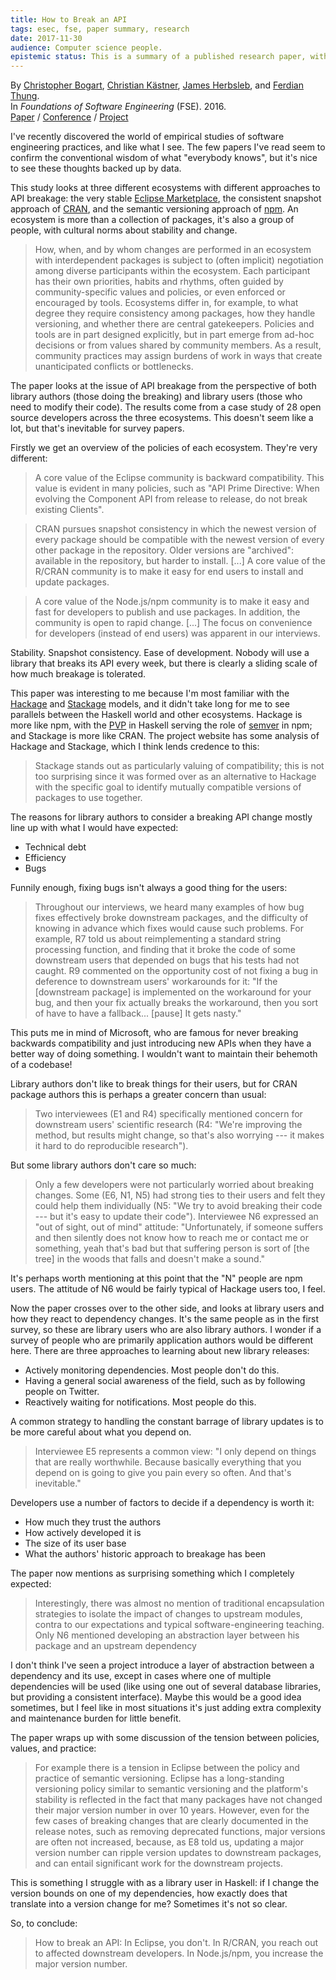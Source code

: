 ```yaml
---
title: How to Break an API
tags: esec, fse, paper summary, research
date: 2017-11-30
audience: Computer science people.
epistemic status: This is a summary of a published research paper, with some of my own opinions sprinkled throughout.
---
```


By [Christopher Bogart][a1], [Christian Kästner][a2], [James Herbsleb][a3], and [Ferdian Thung][a4].<br>
In *Foundations of Software Engineering* (FSE). 2016.<br>
[Paper][m1] / [Conference][m2] / [Project][m3]

I've recently discovered the world of empirical studies of software
engineering practices, and like what I see.  The few papers I've read
seem to confirm the conventional wisdom of what "everybody knows", but
it's nice to see these thoughts backed up by data.

This study looks at three different ecosystems with different
approaches to API breakage: the very stable [Eclipse Marketplace][1],
the consistent snapshot approach of [CRAN][2], and the semantic
versioning approach of [npm][3].  An ecosystem is more than a
collection of packages, it's also a group of people, with cultural
norms about stability and change.

> How, when, and by whom changes are performed in an ecosystem with
> interdependent packages is subject to (often implicit) negotiation
> among diverse participants within the ecosystem.  Each participant
> has their own priorities, habits and rhythms, often guided by
> community-specific values and policies, or even enforced or
> encouraged by tools.  Ecosystems differ in, for example, to what
> degree they require consistency among packages, how they handle
> versioning, and whether there are central gatekeepers.  Policies and
> tools are in part designed explicitly, but in part emerge from
> ad-hoc decisions or from values shared by community members.  As a
> result, community practices may assign burdens of work in ways that
> create unanticipated conflicts or bottlenecks.

The paper looks at the issue of API breakage from the perspective of
both library authors (those doing the breaking) and library users
(those who need to modify their code).  The results come from a case
study of 28 open source developers across the three ecosystems.  This
doesn't seem like a lot, but that's inevitable for survey papers.

Firstly we get an overview of the policies of each ecosystem.  They're
very different:

> A core value of the Eclipse community is backward compatibility.
> This value is evident in many policies, such as "API Prime
> Directive: When evolving the Component API from release to release,
> do not break existing Clients".

> CRAN pursues snapshot consistency in which the newest version of
> every package should be compatible with the newest version of every
> other package in the repository.  Older versions are "archived":
> available in the repository, but harder to install.  [...]  A core
> value of the R/CRAN community is to make it easy for end users to
> install and update packages.

> A core value of the Node.js/npm community is to make it easy and
> fast for developers to publish and use packages.  In addition, the
> community is open to rapid change.  [...]  The focus on convenience
> for developers (instead of end users) was apparent in our
> interviews.

Stability.  Snapshot consistency.  Ease of development.  Nobody will
use a library that breaks its API every week, but there is clearly a
sliding scale of how much breakage is tolerated.

This paper was interesting to me because I'm most familiar with the
[Hackage][4] and [Stackage][5] models, and it didn't take long for me
to see parallels between the Haskell world and other ecosystems.
Hackage is more like npm, with the [PVP][6] in Haskell serving the
role of [semver][7] in npm; and Stackage is more like CRAN.  The
project website has some analysis of Hackage and Stackage, which I
think lends credence to this:

> Stackage stands out as particularly valuing of compatibility; this
> is not too surprising since it was formed over as an alternative to
> Hackage with the specific goal to identify mutually compatible
> versions of packages to use together.

The reasons for library authors to consider a breaking API change
mostly line up with what I would have expected:

- Technical debt
- Efficiency
- Bugs

Funnily enough, fixing bugs isn't always a good thing for the users:

> Throughout our interviews, we heard many examples of how bug fixes
> effectively broke downstream packages, and the difficulty of knowing
> in advance which fixes would cause such problems.  For example, R7
> told us about reimplementing a standard string processing function,
> and finding that it broke the code of some downstream users that
> depended on bugs that his tests had not caught.  R9 commented on the
> opportunity cost of not fixing a bug in deference to downstream
> users' workarounds for it: "If the [downstream package] is
> implemented on the workaround for your bug, and then your fix
> actually breaks the workaround, then you sort of have to have a
> fallback... [pause] It gets nasty."

This puts me in mind of Microsoft, who are famous for never breaking
backwards compatibility and just introducing new APIs when they have a
better way of doing something.  I wouldn't want to maintain their
behemoth of a codebase!

Library authors don't like to break things for their users, but for
CRAN package authors this is perhaps a greater concern than usual:

> Two interviewees (E1 and R4) specifically mentioned concern for
> downstream users' scientific research (R4: "We're improving the
> method, but results might change, so that's also worrying --- it
> makes it hard to do reproducible research").

But some library authors don't care so much:

> Only a few developers were not particularly worried about breaking
> changes. Some (E6, N1, N5) had strong ties to their users and felt
> they could help them individually (N5: "We try to avoid breaking
> their code --- but it's easy to update their code").  Interviewee N6
> expressed an "out of sight, out of mind" attitude: "Unfortunately,
> if someone suffers and then silently does not know how to reach me
> or contact me or something, yeah that's bad but that suffering
> person is sort of [the tree] in the woods that falls and doesn't
> make a sound."

It's perhaps worth mentioning at this point that the "N" people are
npm users.  The attitude of N6 would be fairly typical of Hackage
users too, I feel.

Now the paper crosses over to the other side, and looks at library
users and how they react to dependency changes.  It's the same people
as in the first survey, so these are library users who are also
library authors.  I wonder if a survey of people who are primarily
application authors would be different here.  There are three
approaches to learning about new library releases:

- Actively monitoring dependencies.  Most people don't do this.
- Having a general social awareness of the field, such as by following
  people on Twitter.
- Reactively waiting for notifications.  Most people do this.

A common strategy to handling the constant barrage of library updates
is to be more careful about what you depend on.

> Interviewee E5 represents a common view: "I only depend on things
> that are really worthwhile.  Because basically everything that you
> depend on is going to give you pain every so often. And that's
> inevitable."

Developers use a number of factors to decide if a dependency is worth
it:

- How much they trust the authors
- How actively developed it is
- The size of its user base
- What the authors' historic approach to breakage has been

The paper now mentions as surprising something which I completely
expected:

> Interestingly, there was almost no mention of traditional
> encapsulation strategies to isolate the impact of changes to
> upstream modules, contra to our expectations and typical
> software-engineering teaching.  Only N6 mentioned developing an
> abstraction layer between his package and an upstream dependency

I don't think I've seen a project introduce a layer of abstraction
between a dependency and its use, except in cases where one of
multiple dependencies will be used (like using one out of several
database libraries, but providing a consistent interface).  Maybe this
would be a good idea sometimes, but I feel like in most situations
it's just adding extra complexity and maintenance burden for little
benefit.

The paper wraps up with some discussion of the tension between
policies, values, and practice:

> For example there is a tension in Eclipse between the policy and
> practice of semantic versioning.  Eclipse has a long-standing
> versioning policy similar to semantic versioning and the platform's
> stability is reflected in the fact that many packages have not
> changed their major version number in over 10 years.  However, even
> for the few cases of breaking changes that are clearly documented in
> the release notes, such as removing deprecated functions, major
> versions are often not increased, because, as E8 told us, updating a
> major version number can ripple version updates to downstream
> packages, and can entail significant work for the downstream
> projects.

This is something I struggle with as a library user in Haskell: if I
change the version bounds on one of my dependencies, how exactly does
that translate into a version change for me?  Sometimes it's not so
clear.

So, to conclude:

> How to break an API: In Eclipse, you don't.  In R/CRAN, you reach
> out to affected downstream developers.  In Node.js/npm, you increase
> the major version number.

[a1]: http://chris.bogarthome.net/
[a2]: https://www.cs.cmu.edu/~ckaestne/
[a3]: http://herbsleb.org/
[a4]: https://sites.google.com/site/ferdianthung/
[m1]: https://dl.acm.org/citation.cfm?id=2950325
[m2]: http://www.cs.ucdavis.edu/fse2016/
[m3]: http://breakingapis.org/
[1]: https://marketplace.eclipse.org/
[2]: https://cran.r-project.org/
[3]: https://www.npmjs.com/
[4]: https://hackage.haskell.org/
[5]: https://www.stackage.org/
[6]: https://pvp.haskell.org/
[7]: https://semver.org/
